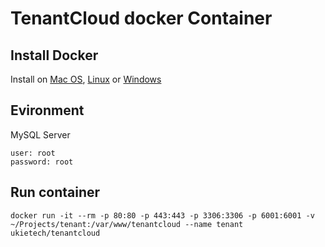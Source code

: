 # TenantCloud docker Container

## Install Docker

Install on [Mac OS](https://docs.docker.com/docker-for-mac/install/#download-docker-for-mac), [Linux](https://docs.docker.com/engine/installation/linux/docker-ce/ubuntu/) or [Windows](https://docs.docker.com/docker-for-windows/install/)

## Evironment

MySQL Server
```
user: root
password: root
```


## Run container
```docker run -it --rm -p 80:80 -p 443:443 -p 3306:3306 -p 6001:6001 -v ~/Projects/tenant:/var/www/tenantcloud --name tenant ukietech/tenantcloud```


